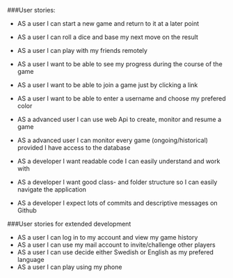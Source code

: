 ###User stories:

* AS a user I can start a new game and return to it at a later point
* AS a user I can roll a dice and base my next move on the result
* AS a user I can play with my friends remotely
* AS a user I want to be able to see my progress during the course of the game
* AS a user I want to be able to join a game just by clicking a link
* AS a user I want to be able to enter a username and choose my prefered color

* AS a advanced user I can use web Api to create, monitor and resume a game
* AS a advanced user I can monitor every game (ongoing/historical) provided I have access to the database

* AS a developer I want readable code I can easily understand and work with
* AS a developer I want good class- and folder structure so I can easily navigate the application
* AS a developer I expect lots of commits and descriptive messages on Github

###User stories for extended development

* AS a user I can log in to my account and view my game history
* AS a user I can use my mail account to invite/challenge other players
* AS a user I can use decide either Swedish or English as my prefered language
* AS a user I can play using my phone

